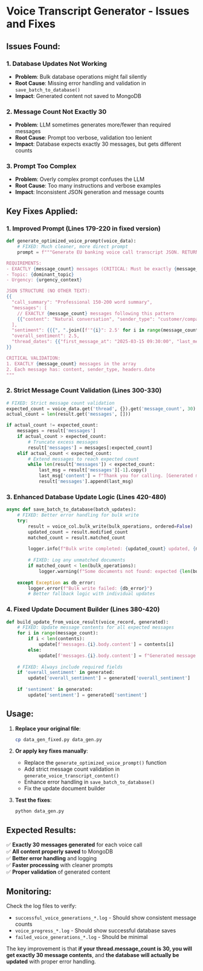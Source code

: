 # Voice Transcript Generator - Issues and Fixes

## Issues Found:

### 1. **Database Updates Not Working**
- **Problem**: Bulk database operations might fail silently
- **Root Cause**: Missing error handling and validation in `save_batch_to_database()`
- **Impact**: Generated content not saved to MongoDB

### 2. **Message Count Not Exactly 30**
- **Problem**: LLM sometimes generates more/fewer than required messages  
- **Root Cause**: Prompt too verbose, validation too lenient
- **Impact**: Database expects exactly 30 messages, but gets different counts

### 3. **Prompt Too Complex**
- **Problem**: Overly complex prompt confuses the LLM
- **Root Cause**: Too many instructions and verbose examples
- **Impact**: Inconsistent JSON generation and message counts

## Key Fixes Applied:

### 1. **Improved Prompt (Lines 179-220 in fixed version)**
```python
def generate_optimized_voice_prompt(voice_data):
    # FIXED: Much cleaner, more direct prompt
    prompt = f"""Generate EU banking voice call transcript JSON. RETURN ONLY VALID JSON.

REQUIREMENTS:
- EXACTLY {message_count} messages (CRITICAL: Must be exactly {message_count}, not more, not less)
- Topic: {dominant_topic}
- Urgency: {urgency_context}

JSON STRUCTURE (NO OTHER TEXT):
{{
  "call_summary": "Professional 150-200 word summary",
  "messages": [
    // EXACTLY {message_count} messages following this pattern
    {{"content": "Natural conversation", "sender_type": "customer/company", "headers": {{"date": "2025-03-15 09:30:00"}}}}
  ],
  "sentiment": {{{", ".join([f'"{i}": 2.5' for i in range(message_count)])}}},
  "overall_sentiment": 2.5,
  "thread_dates": {{"first_message_at": "2025-03-15 09:30:00", "last_message_at": "2025-03-15 09:45:00"}}
}}

CRITICAL VALIDATION:
1. EXACTLY {message_count} messages in the array
2. Each message has: content, sender_type, headers.date
"""
```

### 2. **Strict Message Count Validation (Lines 300-330)**
```python
# FIXED: Strict message count validation
expected_count = voice_data.get('thread', {}).get('message_count', 30)
actual_count = len(result.get('messages', []))

if actual_count != expected_count:
    messages = result['messages']
    if actual_count > expected_count:
        # Truncate excess messages
        result['messages'] = messages[:expected_count]
    elif actual_count < expected_count:
        # Extend messages to reach expected count
        while len(result['messages']) < expected_count:
            last_msg = result['messages'][-1].copy()
            last_msg['content'] = f"Thank you for calling. [Generated message {len(result['messages']) + 1}]"
            result['messages'].append(last_msg)
```

### 3. **Enhanced Database Update Logic (Lines 420-480)**
```python
async def save_batch_to_database(batch_updates):
    # FIXED: Better error handling for bulk write
    try:
        result = voice_col.bulk_write(bulk_operations, ordered=False)
        updated_count = result.modified_count
        matched_count = result.matched_count
        
        logger.info(f"Bulk write completed: {updated_count} updated, {matched_count} matched")
        
        # FIXED: Log any unmatched documents
        if matched_count < len(bulk_operations):
            logger.warning(f"Some documents not found: expected {len(bulk_operations)}, matched {matched_count}")
            
    except Exception as db_error:
        logger.error(f"Bulk write failed: {db_error}")
        # Better fallback logic with individual updates
```

### 4. **Fixed Update Document Builder (Lines 380-420)**
```python
def build_update_from_voice_result(voice_record, generated):
    # FIXED: Update message contents for all expected messages
    for i in range(message_count):
        if i < len(contents):
            update[f'messages.{i}.body.content'] = contents[i]
        else:
            update[f'messages.{i}.body.content'] = f"Generated message content {i + 1}"
    
    # FIXED: Always include required fields
    if 'overall_sentiment' in generated:
        update['overall_sentiment'] = generated['overall_sentiment']
    
    if 'sentiment' in generated:
        update['sentiment'] = generated['sentiment']
```

## Usage:

1. **Replace your original file**:
   ```bash
   cp data_gen_fixed.py data_gen.py
   ```

2. **Or apply key fixes manually**:
   - Replace the `generate_optimized_voice_prompt()` function
   - Add strict message count validation in `generate_voice_transcript_content()`
   - Enhance error handling in `save_batch_to_database()`
   - Fix the update document builder

3. **Test the fixes**:
   ```bash
   python data_gen.py
   ```

## Expected Results:

✅ **Exactly 30 messages generated** for each voice call  
✅ **All content properly saved** to MongoDB  
✅ **Better error handling** and logging  
✅ **Faster processing** with cleaner prompts  
✅ **Proper validation** of generated content  

## Monitoring:

Check the log files to verify:
- `successful_voice_generations_*.log` - Should show consistent message counts
- `voice_progress_*.log` - Should show successful database saves  
- `failed_voice_generations_*.log` - Should be minimal

The key improvement is that **if your thread.message_count is 30, you will get exactly 30 message contents**, and **the database will actually be updated** with proper error handling.
